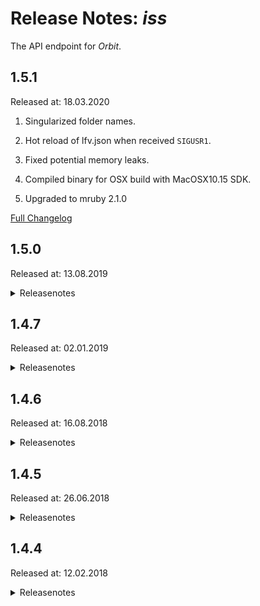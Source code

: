 # Release Notes: _iss_

The API endpoint for _Orbit_.

## 1.5.1

Released at: 18.03.2020

1. Singularized folder names.

2. Hot reload of lfv.json when received `SIGUSR1`.

3. Fixed potential memory leaks.

4. Compiled binary for OSX build with MacOSX10.15 SDK.

5. Upgraded to mruby 2.1.0

[Full Changelog](https://github.com/appplant/iss/compare/1.5.0...1.5.1)

## 1.5.0

Released at: 13.08.2019

<details><summary>Releasenotes</summary>
<p>

1. Added support for `ECDSA` for both key exchange and host key algorithms.

2. Updated `/logs` endpoint to return list in sorted order.

3. Updated `/jobs` endpoint to include run count and most recent timestamp.

4. Changed `/reports` endpoint to return timestamps as integers.

5. Fixed `/logs/{path}` endpoint failed to load files with null lines.

6. Fixed crash during shutdown when received SIGTERM or similar.

7. Fixed memory leak when converting LATIN-9 encoded files.

8. Renamed `--host` flag to `--bind`.

9. Compiled binary for OSX build with MacOSX10.13 SDK (Darwin17).

10. Upgraded to mruby 2.0.1

</p>

[Full Changelog](https://github.com/appplant/iss/compare/1.4.7...1.5.0)
</details>

## 1.4.7

Released at: 02.01.2019

<details><summary>Releasenotes</summary>
<p>

1. Dropped compatibility with orbit v1.4.6 due to breaking changes in _fifa_.

2. Removed LVAR section for non test builds.

3. Upgraded to mruby 2.0.0

</p>

[Full Changelog](https://github.com/appplant/iss/compare/1.4.6...1.4.7)
</details>

## 1.4.6

Released at: 16.08.2018

<details><summary>Releasenotes</summary>
<p>

1. Compatibility with _ski_ v1.4.6

2. Support for deflated transfer encoding.

3. Convert files with LATIN-9 charset encoding to UTF-8.
   ```json
   // $ORBIT_HOME/config/lfv.json
   
   {
      "encodings": {
        "km/cfg/tcp_config": "latin"
      }
   }
   ```
4. Handle every request within its own process.

5. Cache several API endpoint results on client side that wont change frequently.

6. New `--cleanup` flag to adjust the interval to cleanup forked processes.

7. Ensure that _fifa_ does not include ansi colors in its output.

8. Increase MacOSX min SDK version from 10.5 to to 10.11.

9. Remove 32-bit build targets.

</p>

[Full Changelog](https://github.com/appplant/iss/compare/1.4.5...1.4.6)
</details>

## 1.4.5

Released at: 26.06.2018

<details><summary>Releasenotes</summary>
<p>

1. Great performance improvements by factor 15.

2. API routes have been redesign without having an `/api` prefix.
   ```
   $ iss --routes
   GET /embed/lfv/{planet}
   GET /jobs
   GET /jobs/{job_id}/reports
   GET /jobs/{job_id}/reports/{id}/results
   GET /planets
   GET /planets/{id}
   GET /planets/{id}/logs
   GET /planets/{id}/logs/{path}
   GET /stats
   GET /stats/{type}/count
   GET /stats/{type}/list
   HEAD /ping
   ```
3. New `HEAD /ping` route for better monitoring and `GET /embed` to embed the app.

4. The config settings for the log file viewer has been redesign and extended to the timestamps.
   ```json
   // $ORBIT_HOME/config/lfv.json
   
   {
     "planets": "type=server%location:apac|p27",
     "files": ["km/log/tcp_trace.*","legato/log/th_*[^1-9][^2-9]","km/cfg/tcp_config"],
   
     "timestamps": [
       ["km/log/tcp_trace.*", 0, "Node",       0, 21, "d.m.y H:i:s.u"],
       ["legato/log/th_*",    0, "KM receive", 0, 26, "d.m.Y H:i:s.u"]
     ]
   }
   ```
   - `planets` is a single string that will be used to invoke _fifa_.
   - `files` is an array of path names who follow the syntax of [fnmatch(3)](http://man7.org/linux/man-pages/man3/fnmatch.3.html).
   - `timestamps` specifies which files contains timestamps and where to find them in each line.

5. New `--timeout` flag to adjust the read timeout of a socket.

6. New `--size` flag to adjust the size of the connection pool.

7. Server continues to run when SIGPIPE or SISSYS signal has been received.

8. Log date, time and signal on graceful shut-down.

9. Fixed various memory leaks.

10. Reduced memory footprint.

</p>

[Full Changelog](https://github.com/appplant/iss/compare/1.4.5...1.4.6)
</details>

## 1.4.4

Released at: 12.02.2018

<details><summary>Releasenotes</summary>
<p>

Initial release

```
$ usage: iss [options...]
Options:
-e, --environment The environment to run the server with
-h, --host        The host to bind the local server on
                  Defaults to: 0.0.0.0
-p, --port        The port number to start the local server on
                  Defaults to: 1974
-r, --routes      Print out all defined routes
-h, --help        This help text
-v, --version     Show version number
```

All endpoints have the `/api/` prefix and usually return a JSON encoded result set.

```
$ iss --routes
GET /api/stats
GET /api/stats/{type}/count
GET /api/stats/{type}/list
GET /api/jobs
GET /api/jobs/{job_id}/reports
GET /api/jobs/{job_id}/reports/{id}/results
GET /api/lfv/planets
GET /api/lfv/planets/{id}/files
GET /api/lfv/planets/{id}/file
```

For example to get the total number of planets with type of _web_:

```
$ curl localhost:1974/api/stats/web/count
```

The tool expects to find the index.html file and related ressources under `$ORBIT_HOME/public/iss`. The file `$ORBIT_HOME/public/iss/index.html` maps to `localhost:1974/iss/index.html`.

</p>

[Full Changelog](https://github.com/appplant/iss/compare/e8a9c6f8e1787757c35c2708800affea78fe656d...1.4.4)
</details>

